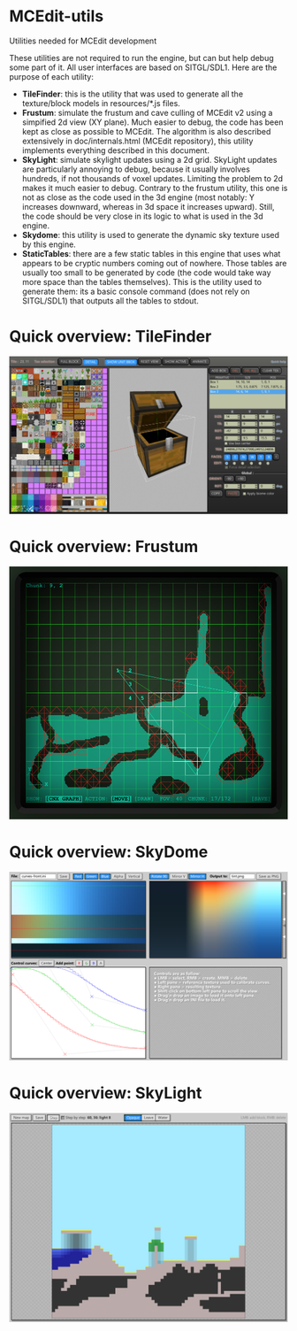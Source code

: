 # MCEdit-utils
 Utilities needed for MCEdit development

These utilities are not required to run the engine, but can but help debug some part of it.
All user interfaces are based on SITGL/SDL1. Here are the purpose of each utility:

* **TileFinder**: this is the utility that was used to generate all the texture/block models in resources/*.js files.
* **Frustum**: simulate the frustum and cave culling of MCEdit v2 using a simpified 2d view (XY plane). Much easier to debug, the code has been kept as close as possible to MCEdit. The algorithm is also described extensively in doc/internals.html (MCEdit repository), this utility implements everything described in this document.
* **SkyLight**: simulate skylight updates using a 2d grid. SkyLight updates are particularly annoying to debug, because it usually involves hundreds, if not thousands of voxel updates. Limiting the problem to 2d makes it much easier to debug. Contrary to the frustum utility, this one is not as close as the code used in the 3d engine (most notably: Y increases downward, whereas in 3d space it increases upward). Still, the code should be very close in its logic to what is used in the 3d engine.
* **Skydome**: this utility is used to generate the dynamic sky texture used by this engine.
* **StaticTables**: there are a few static tables in this engine that uses what appears to be cryptic numbers coming out of nowhere. Those tables are usually too small to be generated by code (the code would take way more space than the tables themselves). This is the utility used to generate them: its a basic console command (does not rely on SITGL/SDL1) that outputs all the tables to stdout.

# Quick overview: TileFinder

![TileFinder screenshot](https://raw.githubusercontent.com/crystalcrag/WikiResources/main/TileFinder_v2.png)

# Quick overview: Frustum

![Frustum screenshot](https://raw.githubusercontent.com/crystalcrag/WikiResources/main/FrustumApp.png)

# Quick overview: SkyDome

![SkyDome screenshot](https://raw.githubusercontent.com/crystalcrag/WikiResources/main/SkydomeApp.png)

# Quick overview: SkyLight

![SkyLight screenshot](https://raw.githubusercontent.com/crystalcrag/WikiResources/main/SkyLightApp.png)
